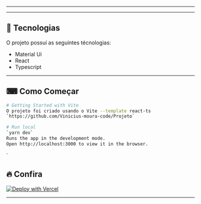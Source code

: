 <br>

---

---

## 🚀 Tecnologias

O projeto possuí as seguintes técnologias:

- Material Ui
- React
- Typescript

---

## ⌨ Como Começar

```bash
# Getting Started with Vite
O projeto foi criado usando o Vite --template react-ts
`https://github.com/Vinicius-moura-code/Projeto`

# Run local
`yarn dev`
Runs the app in the development mode.
Open http://localhost:3000 to view it in the browser.

```

`

## 🔥 Confira

[![Deploy with Vercel](https://vercel.com/button)](https://front-hml.netlify.app/)

---

